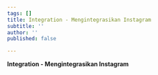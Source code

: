 ```yaml
---
tags: []
title: Integration - Mengintegrasikan Instagram
subtitle: ''
author: ''
published: false

---
```

**Integration - Mengintegrasikan Instagram**
